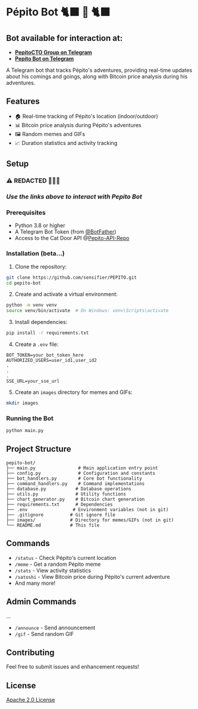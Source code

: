 # Pépito Bot 🐈‍⬛ 🤖 🐈‍⬛

## **Bot available for interaction at:**
 - **[PepitoCTO Group on Telegram](https://t.me/PepitoTheCatcto)**
 - **[Pepito Bot on Telegram](https://t.me/Pepito_IO_Bot)**

A Telegram bot that tracks Pépito's adventures, providing real-time updates about his comings and goings, along with Bitcoin price analysis during his adventures.

## Features
- 🏠 Real-time tracking of Pépito's location (indoor/outdoor)
- 📊 Bitcoin price analysis during Pépito's adventures
- 🖼️ Random memes and GIFs
- 📈 Duration statistics and activity tracking

## Setup

### **⚠️ REDACTED 🐾🐾🐾**
### ***Use the links above to interact with Pepito Bot***

### Prerequisites
- Python 3.8 or higher
- A Telegram Bot Token (from [@BotFather](https://t.me/botfather))
- Access to the Cat Door API @[Pepito-API-Repo](https://github.com/Clement87/Pepito-API)

### Installation (beta...)

1. Clone the repository:
```bash
git clone https://github.com/sensifier/PEPITO.git
cd pepito-bot
```

2. Create and activate a virtual environment:
```bash
python -m venv venv
source venv/bin/activate  # On Windows: venv\Scripts\activate
```

3. Install dependencies:
```bash
pip install -r requirements.txt
```

4. Create a `.env` file:
```env
BOT_TOKEN=your_bot_token_here
AUTHORIZED_USERS=user_id1,user_id2
.
.
.
SSE_URL=your_sse_url
```

5. Create an `images` directory for memes and GIFs:
```bash
mkdir images
```

### Running the Bot

```bash
python main.py
```

## Project Structure
```
pepito-bot/
├── main.py                # Main application entry point
├── config.py              # Configuration and constants
├── bot_handlers.py        # Core bot functionality
├── command_handlers.py    # Command implementations
├── database.py           # Database operations
├── utils.py              # Utility functions
├── chart_generator.py    # Bitcoin chart generation
├── requirements.txt      # Dependencies
├── .env                 # Environment variables (not in git)
├── .gitignore          # Git ignore file
├── images/             # Directory for memes/GIFs (not in git)
└── README.md           # This file
```

## Commands
- `/status` - Check Pépito's current location
- `/meme` - Get a random Pépito meme
- `/stats` - View activity statistics
- `/satoshi` - View Bitcoin price during Pépito's current adventure
- And many more!

## Admin Commands
...
- `/announce` - Send announcement
- `/gif` - Send random GIF

## Contributing
Feel free to submit issues and enhancement requests!

## License
[Apache 2.0 License](https://github.com/sensifier/PEPITO/blob/main/LICENSE)
